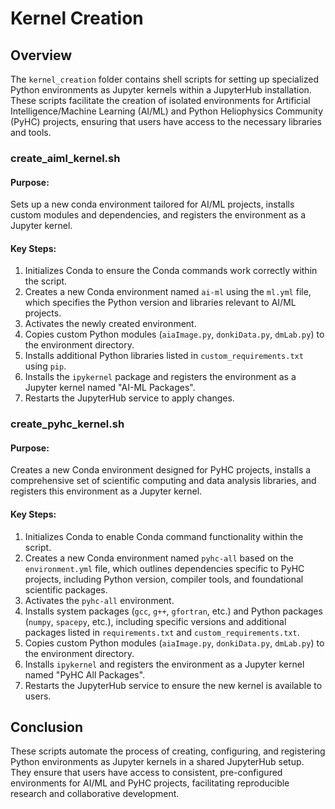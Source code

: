 # Kernel Creation

## Overview

The `kernel_creation` folder contains shell scripts for setting up specialized Python environments as Jupyter kernels within a JupyterHub installation. These scripts facilitate the creation of isolated environments for Artificial Intelligence/Machine Learning (AI/ML) and Python Heliophysics Community (PyHC) projects, ensuring that users have access to the necessary libraries and tools.

### create_aiml_kernel.sh

#### Purpose:

Sets up a new conda environment tailored for AI/ML projects, installs custom modules and dependencies, and registers the environment as a Jupyter kernel.

#### Key Steps:

1. Initializes Conda to ensure the Conda commands work correctly within the script.
2. Creates a new Conda environment named `ai-ml` using the `ml.yml` file, which specifies the Python version and libraries relevant to AI/ML projects.
3. Activates the newly created environment.
4. Copies custom Python modules (`aiaImage.py`, `donkiData.py`, `dmLab.py`) to the environment directory.
5. Installs additional Python libraries listed in `custom_requirements.txt` using `pip`.
6. Installs the `ipykernel` package and registers the environment as a Jupyter kernel named "AI-ML Packages".
7. Restarts the JupyterHub service to apply changes.

### create_pyhc_kernel.sh

#### Purpose:

Creates a new Conda environment designed for PyHC projects, installs a comprehensive set of scientific computing and data analysis libraries, and registers this environment as a Jupyter kernel.

#### Key Steps:

1. Initializes Conda to enable Conda command functionality within the script.
2. Creates a new Conda environment named `pyhc-all` based on the `environment.yml` file, which outlines dependencies specific to PyHC projects, including Python version, compiler tools, and foundational scientific packages.
3. Activates the `pyhc-all` environment.
4. Installs system packages (`gcc`, `g++`, `gfortran`, etc.) and Python packages (`numpy`, `spacepy`, etc.), including specific versions and additional packages listed in `requirements.txt` and `custom_requirements.txt`.
5. Copies custom Python modules (`aiaImage.py`, `donkiData.py`, `dmLab.py`) to the environment directory.
6. Installs `ipykernel` and registers the environment as a Jupyter kernel named "PyHC All Packages".
7. Restarts the JupyterHub service to ensure the new kernel is available to users.

## Conclusion

These scripts automate the process of creating, configuring, and registering Python environments as Jupyter kernels in a shared JupyterHub setup. They ensure that users have access to consistent, pre-configured environments for AI/ML and PyHC projects, facilitating reproducible research and collaborative development.
